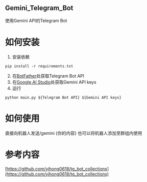 ## Gemini_Telegram_Bot
使用Gemini API的Telegram Bot
# 如何安装
1. 安装依赖
```
pip install -r requirements.txt
```
2. 在[BotFather](https://t.me/BotFather)处获取Telegram Bot API
3. 在[Google AI Studio](https://makersuite.google.com/app/apikey)处获取Gemini API keys
4. 运行
```
python main.py ${Telegram Bot API} ${Gemini API keys}
```
# 如何使用
直接向机器人发送/gemini {你的内容}
也可以将机器人添加至群组内使用

# 参考内容
[https://github.com/yihong0618/tg_bot_collections](https://github.com/yihong0618/tg_bot_collections)
